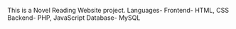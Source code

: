 This is a Novel Reading Website project.
Languages- 
          Frontend- HTML, CSS
          Backend- PHP, JavaScript
          Database- MySQL

